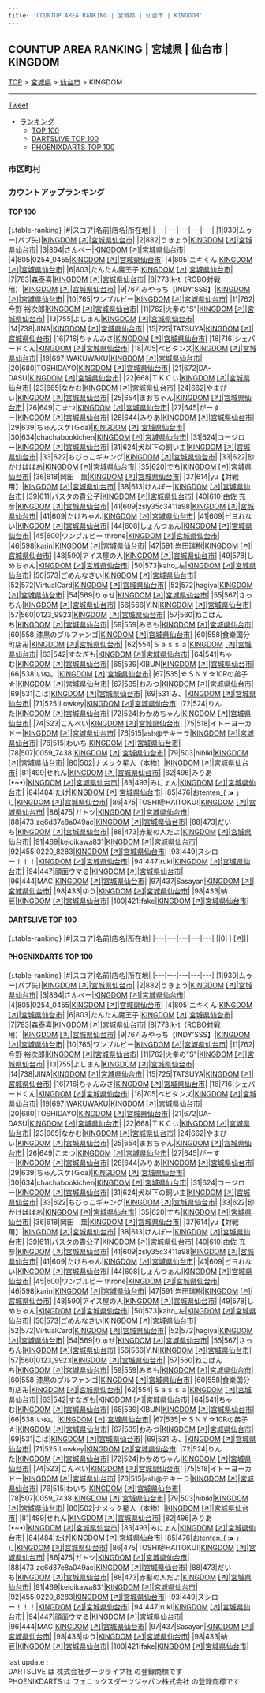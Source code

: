 ```yaml
---
title: 'COUNTUP AREA RANKING | 宮城県 | 仙台市 | KINGDOM'
---
```

## COUNTUP AREA RANKING | 宮城県 | 仙台市 | KINGDOM

[TOP](/darts/rank/) > [宮城県](/darts/rank/宮城県/) > [仙台市](/darts/rank/宮城県/仙台市/) > KINGDOM

___

<a href="https://twitter.com/share?ref_src=twsrc%5Etfw" data-text="COUNTUP AREA RANKING | 宮城県仙台市KINGDOM" class="twitter-share-button" data-hashtags="DARTSLIVE,PHOENIXDARTS,darts,ダーツ" data-show-count="false">Tweet</a>

* [ランキング](#カウントアップランキング)
    * [TOP 100](#top-100)
    * [DARTSLIVE TOP 100](#dartslive-top-100)
    * [PHOENIXDARTS TOP 100](#phoenixdarts-top-100)

### 市区町村

<ul>

</ul>

### カウントアップランキング

#### TOP 100



{:.table-ranking}
|#|スコア|名前|店名|所在地|
|---|---|---|---|---|
|1|930|<span class="rank-name-pd">ムゥー[パブ矢]</span>|<a href="/darts/rank/shops/48301.html">KINGDOM</a> <a href="https://vs.phoenixdarts.com/jp/shop/shopDetailInfo/s_48301?s_seq=48301">[↗]</a>|<a href="/darts/rank/宮城県/仙台市">宮城県仙台市</a>|
|2|882|<span class="rank-name-pd">うきょう</span>|<a href="/darts/rank/shops/48301.html">KINGDOM</a> <a href="https://vs.phoenixdarts.com/jp/shop/shopDetailInfo/s_48301?s_seq=48301">[↗]</a>|<a href="/darts/rank/宮城県/仙台市">宮城県仙台市</a>|
|3|864|<span class="rank-name-pd">さんぺー</span>|<a href="/darts/rank/shops/48301.html">KINGDOM</a> <a href="https://vs.phoenixdarts.com/jp/shop/shopDetailInfo/s_48301?s_seq=48301">[↗]</a>|<a href="/darts/rank/宮城県/仙台市">宮城県仙台市</a>|
|4|805|<span class="rank-name-pd">0254_0455</span>|<a href="/darts/rank/shops/48301.html">KINGDOM</a> <a href="https://vs.phoenixdarts.com/jp/shop/shopDetailInfo/s_48301?s_seq=48301">[↗]</a>|<a href="/darts/rank/宮城県/仙台市">宮城県仙台市</a>|
|4|805|<span class="rank-name-pd">ニキくん</span>|<a href="/darts/rank/shops/48301.html">KINGDOM</a> <a href="https://vs.phoenixdarts.com/jp/shop/shopDetailInfo/s_48301?s_seq=48301">[↗]</a>|<a href="/darts/rank/宮城県/仙台市">宮城県仙台市</a>|
|6|803|<span class="rank-name-pd">たんたん魔王子</span>|<a href="/darts/rank/shops/48301.html">KINGDOM</a> <a href="https://vs.phoenixdarts.com/jp/shop/shopDetailInfo/s_48301?s_seq=48301">[↗]</a>|<a href="/darts/rank/宮城県/仙台市">宮城県仙台市</a>|
|7|783|<span class="rank-name-pd">森泰喜</span>|<a href="/darts/rank/shops/48301.html">KINGDOM</a> <a href="https://vs.phoenixdarts.com/jp/shop/shopDetailInfo/s_48301?s_seq=48301">[↗]</a>|<a href="/darts/rank/宮城県/仙台市">宮城県仙台市</a>|
|8|773|<span class="rank-name-pd">k-t（ROBO対戦用）</span>|<a href="/darts/rank/shops/48301.html">KINGDOM</a> <a href="https://vs.phoenixdarts.com/jp/shop/shopDetailInfo/s_48301?s_seq=48301">[↗]</a>|<a href="/darts/rank/宮城県/仙台市">宮城県仙台市</a>|
|9|767|<span class="rank-name-pd">みやっち【INDY&#x27;SSS】</span>|<a href="/darts/rank/shops/48301.html">KINGDOM</a> <a href="https://vs.phoenixdarts.com/jp/shop/shopDetailInfo/s_48301?s_seq=48301">[↗]</a>|<a href="/darts/rank/宮城県/仙台市">宮城県仙台市</a>|
|10|765|<span class="rank-name-pd">ワンブルビー</span>|<a href="/darts/rank/shops/48301.html">KINGDOM</a> <a href="https://vs.phoenixdarts.com/jp/shop/shopDetailInfo/s_48301?s_seq=48301">[↗]</a>|<a href="/darts/rank/宮城県/仙台市">宮城県仙台市</a>|
|11|762|<span class="rank-name-pd"><span class="pro-icon-pd"></span>今野 裕次郎</span>|<a href="/darts/rank/shops/48301.html">KINGDOM</a> <a href="https://vs.phoenixdarts.com/jp/shop/shopDetailInfo/s_48301?s_seq=48301">[↗]</a>|<a href="/darts/rank/宮城県/仙台市">宮城県仙台市</a>|
|11|762|<span class="rank-name-pd">火拳の&quot;S&quot;</span>|<a href="/darts/rank/shops/48301.html">KINGDOM</a> <a href="https://vs.phoenixdarts.com/jp/shop/shopDetailInfo/s_48301?s_seq=48301">[↗]</a>|<a href="/darts/rank/宮城県/仙台市">宮城県仙台市</a>|
|13|755|<span class="rank-name-pd">よしまん</span>|<a href="/darts/rank/shops/48301.html">KINGDOM</a> <a href="https://vs.phoenixdarts.com/jp/shop/shopDetailInfo/s_48301?s_seq=48301">[↗]</a>|<a href="/darts/rank/宮城県/仙台市">宮城県仙台市</a>|
|14|738|<span class="rank-name-pd">JINA</span>|<a href="/darts/rank/shops/48301.html">KINGDOM</a> <a href="https://vs.phoenixdarts.com/jp/shop/shopDetailInfo/s_48301?s_seq=48301">[↗]</a>|<a href="/darts/rank/宮城県/仙台市">宮城県仙台市</a>|
|15|725|<span class="rank-name-pd">TATSUYA</span>|<a href="/darts/rank/shops/48301.html">KINGDOM</a> <a href="https://vs.phoenixdarts.com/jp/shop/shopDetailInfo/s_48301?s_seq=48301">[↗]</a>|<a href="/darts/rank/宮城県/仙台市">宮城県仙台市</a>|
|16|716|<span class="rank-name-pd">ちゃんみさ</span>|<a href="/darts/rank/shops/48301.html">KINGDOM</a> <a href="https://vs.phoenixdarts.com/jp/shop/shopDetailInfo/s_48301?s_seq=48301">[↗]</a>|<a href="/darts/rank/宮城県/仙台市">宮城県仙台市</a>|
|16|716|<span class="rank-name-pd">シェパードくん</span>|<a href="/darts/rank/shops/48301.html">KINGDOM</a> <a href="https://vs.phoenixdarts.com/jp/shop/shopDetailInfo/s_48301?s_seq=48301">[↗]</a>|<a href="/darts/rank/宮城県/仙台市">宮城県仙台市</a>|
|18|705|<span class="rank-name-pd">ベビタンズ</span>|<a href="/darts/rank/shops/48301.html">KINGDOM</a> <a href="https://vs.phoenixdarts.com/jp/shop/shopDetailInfo/s_48301?s_seq=48301">[↗]</a>|<a href="/darts/rank/宮城県/仙台市">宮城県仙台市</a>|
|19|697|<span class="rank-name-pd">WAKUWAKU</span>|<a href="/darts/rank/shops/48301.html">KINGDOM</a> <a href="https://vs.phoenixdarts.com/jp/shop/shopDetailInfo/s_48301?s_seq=48301">[↗]</a>|<a href="/darts/rank/宮城県/仙台市">宮城県仙台市</a>|
|20|680|<span class="rank-name-pd">TOSHIDAYO</span>|<a href="/darts/rank/shops/48301.html">KINGDOM</a> <a href="https://vs.phoenixdarts.com/jp/shop/shopDetailInfo/s_48301?s_seq=48301">[↗]</a>|<a href="/darts/rank/宮城県/仙台市">宮城県仙台市</a>|
|21|672|<span class="rank-name-pd">DA-DASU</span>|<a href="/darts/rank/shops/48301.html">KINGDOM</a> <a href="https://vs.phoenixdarts.com/jp/shop/shopDetailInfo/s_48301?s_seq=48301">[↗]</a>|<a href="/darts/rank/宮城県/仙台市">宮城県仙台市</a>|
|22|668|<span class="rank-name-pd">ＴＫＣぃ</span>|<a href="/darts/rank/shops/48301.html">KINGDOM</a> <a href="https://vs.phoenixdarts.com/jp/shop/shopDetailInfo/s_48301?s_seq=48301">[↗]</a>|<a href="/darts/rank/宮城県/仙台市">宮城県仙台市</a>|
|23|665|<span class="rank-name-pd">なかむ</span>|<a href="/darts/rank/shops/48301.html">KINGDOM</a> <a href="https://vs.phoenixdarts.com/jp/shop/shopDetailInfo/s_48301?s_seq=48301">[↗]</a>|<a href="/darts/rank/宮城県/仙台市">宮城県仙台市</a>|
|24|662|<span class="rank-name-pd">やまぴぃ</span>|<a href="/darts/rank/shops/48301.html">KINGDOM</a> <a href="https://vs.phoenixdarts.com/jp/shop/shopDetailInfo/s_48301?s_seq=48301">[↗]</a>|<a href="/darts/rank/宮城県/仙台市">宮城県仙台市</a>|
|25|654|<span class="rank-name-pd">まおちゃん</span>|<a href="/darts/rank/shops/48301.html">KINGDOM</a> <a href="https://vs.phoenixdarts.com/jp/shop/shopDetailInfo/s_48301?s_seq=48301">[↗]</a>|<a href="/darts/rank/宮城県/仙台市">宮城県仙台市</a>|
|26|649|<span class="rank-name-pd">こまつ</span>|<a href="/darts/rank/shops/48301.html">KINGDOM</a> <a href="https://vs.phoenixdarts.com/jp/shop/shopDetailInfo/s_48301?s_seq=48301">[↗]</a>|<a href="/darts/rank/宮城県/仙台市">宮城県仙台市</a>|
|27|645|<span class="rank-name-pd">がーすー</span>|<a href="/darts/rank/shops/48301.html">KINGDOM</a> <a href="https://vs.phoenixdarts.com/jp/shop/shopDetailInfo/s_48301?s_seq=48301">[↗]</a>|<a href="/darts/rank/宮城県/仙台市">宮城県仙台市</a>|
|28|644|<span class="rank-name-pd">みりあ</span>|<a href="/darts/rank/shops/48301.html">KINGDOM</a> <a href="https://vs.phoenixdarts.com/jp/shop/shopDetailInfo/s_48301?s_seq=48301">[↗]</a>|<a href="/darts/rank/宮城県/仙台市">宮城県仙台市</a>|
|29|639|<span class="rank-name-pd">ちゅんスケ(Ｇoa)</span>|<a href="/darts/rank/shops/48301.html">KINGDOM</a> <a href="https://vs.phoenixdarts.com/jp/shop/shopDetailInfo/s_48301?s_seq=48301">[↗]</a>|<a href="/darts/rank/宮城県/仙台市">宮城県仙台市</a>|
|30|634|<span class="rank-name-pd">chachabookichen</span>|<a href="/darts/rank/shops/48301.html">KINGDOM</a> <a href="https://vs.phoenixdarts.com/jp/shop/shopDetailInfo/s_48301?s_seq=48301">[↗]</a>|<a href="/darts/rank/宮城県/仙台市">宮城県仙台市</a>|
|31|624|<span class="rank-name-pd">コージロー</span>|<a href="/darts/rank/shops/48301.html">KINGDOM</a> <a href="https://vs.phoenixdarts.com/jp/shop/shopDetailInfo/s_48301?s_seq=48301">[↗]</a>|<a href="/darts/rank/宮城県/仙台市">宮城県仙台市</a>|
|31|624|<span class="rank-name-pd">犬以下の飼い主</span>|<a href="/darts/rank/shops/48301.html">KINGDOM</a> <a href="https://vs.phoenixdarts.com/jp/shop/shopDetailInfo/s_48301?s_seq=48301">[↗]</a>|<a href="/darts/rank/宮城県/仙台市">宮城県仙台市</a>|
|33|622|<span class="rank-name-pd">ちびっこギャング</span>|<a href="/darts/rank/shops/48301.html">KINGDOM</a> <a href="https://vs.phoenixdarts.com/jp/shop/shopDetailInfo/s_48301?s_seq=48301">[↗]</a>|<a href="/darts/rank/宮城県/仙台市">宮城県仙台市</a>|
|33|622|<span class="rank-name-pd">砂かけばばあ</span>|<a href="/darts/rank/shops/48301.html">KINGDOM</a> <a href="https://vs.phoenixdarts.com/jp/shop/shopDetailInfo/s_48301?s_seq=48301">[↗]</a>|<a href="/darts/rank/宮城県/仙台市">宮城県仙台市</a>|
|35|620|<span class="rank-name-pd">でち</span>|<a href="/darts/rank/shops/48301.html">KINGDOM</a> <a href="https://vs.phoenixdarts.com/jp/shop/shopDetailInfo/s_48301?s_seq=48301">[↗]</a>|<a href="/darts/rank/宮城県/仙台市">宮城県仙台市</a>|
|36|618|<span class="rank-name-pd">岡田　薫</span>|<a href="/darts/rank/shops/48301.html">KINGDOM</a> <a href="https://vs.phoenixdarts.com/jp/shop/shopDetailInfo/s_48301?s_seq=48301">[↗]</a>|<a href="/darts/rank/宮城県/仙台市">宮城県仙台市</a>|
|37|614|<span class="rank-name-pd">yu【対戦用】</span>|<a href="/darts/rank/shops/48301.html">KINGDOM</a> <a href="https://vs.phoenixdarts.com/jp/shop/shopDetailInfo/s_48301?s_seq=48301">[↗]</a>|<a href="/darts/rank/宮城県/仙台市">宮城県仙台市</a>|
|38|613|<span class="rank-name-pd">けんぼー</span>|<a href="/darts/rank/shops/48301.html">KINGDOM</a> <a href="https://vs.phoenixdarts.com/jp/shop/shopDetailInfo/s_48301?s_seq=48301">[↗]</a>|<a href="/darts/rank/宮城県/仙台市">宮城県仙台市</a>|
|39|611|<span class="rank-name-pd">パスタの貴公子</span>|<a href="/darts/rank/shops/48301.html">KINGDOM</a> <a href="https://vs.phoenixdarts.com/jp/shop/shopDetailInfo/s_48301?s_seq=48301">[↗]</a>|<a href="/darts/rank/宮城県/仙台市">宮城県仙台市</a>|
|40|610|<span class="rank-name-pd"><span class="pro-icon-pd"></span>由佐 充彦</span>|<a href="/darts/rank/shops/48301.html">KINGDOM</a> <a href="https://vs.phoenixdarts.com/jp/shop/shopDetailInfo/s_48301?s_seq=48301">[↗]</a>|<a href="/darts/rank/宮城県/仙台市">宮城県仙台市</a>|
|41|609|<span class="rank-name-pd">zsly35c3411a98</span>|<a href="/darts/rank/shops/48301.html">KINGDOM</a> <a href="https://vs.phoenixdarts.com/jp/shop/shopDetailInfo/s_48301?s_seq=48301">[↗]</a>|<a href="/darts/rank/宮城県/仙台市">宮城県仙台市</a>|
|41|609|<span class="rank-name-pd">たけちゃん</span>|<a href="/darts/rank/shops/48301.html">KINGDOM</a> <a href="https://vs.phoenixdarts.com/jp/shop/shopDetailInfo/s_48301?s_seq=48301">[↗]</a>|<a href="/darts/rank/宮城県/仙台市">宮城県仙台市</a>|
|41|609|<span class="rank-name-pd">ピヨれない</span>|<a href="/darts/rank/shops/48301.html">KINGDOM</a> <a href="https://vs.phoenixdarts.com/jp/shop/shopDetailInfo/s_48301?s_seq=48301">[↗]</a>|<a href="/darts/rank/宮城県/仙台市">宮城県仙台市</a>|
|44|608|<span class="rank-name-pd">しょんつぁん</span>|<a href="/darts/rank/shops/48301.html">KINGDOM</a> <a href="https://vs.phoenixdarts.com/jp/shop/shopDetailInfo/s_48301?s_seq=48301">[↗]</a>|<a href="/darts/rank/宮城県/仙台市">宮城県仙台市</a>|
|45|600|<span class="rank-name-pd">ワンブルビー throne</span>|<a href="/darts/rank/shops/48301.html">KINGDOM</a> <a href="https://vs.phoenixdarts.com/jp/shop/shopDetailInfo/s_48301?s_seq=48301">[↗]</a>|<a href="/darts/rank/宮城県/仙台市">宮城県仙台市</a>|
|46|598|<span class="rank-name-pd">karin</span>|<a href="/darts/rank/shops/48301.html">KINGDOM</a> <a href="https://vs.phoenixdarts.com/jp/shop/shopDetailInfo/s_48301?s_seq=48301">[↗]</a>|<a href="/darts/rank/宮城県/仙台市">宮城県仙台市</a>|
|47|591|<span class="rank-name-pd">岩田瑞樹</span>|<a href="/darts/rank/shops/48301.html">KINGDOM</a> <a href="https://vs.phoenixdarts.com/jp/shop/shopDetailInfo/s_48301?s_seq=48301">[↗]</a>|<a href="/darts/rank/宮城県/仙台市">宮城県仙台市</a>|
|48|590|<span class="rank-name-pd">アイス屋の人</span>|<a href="/darts/rank/shops/48301.html">KINGDOM</a> <a href="https://vs.phoenixdarts.com/jp/shop/shopDetailInfo/s_48301?s_seq=48301">[↗]</a>|<a href="/darts/rank/宮城県/仙台市">宮城県仙台市</a>|
|49|578|<span class="rank-name-pd">しめちゃん</span>|<a href="/darts/rank/shops/48301.html">KINGDOM</a> <a href="https://vs.phoenixdarts.com/jp/shop/shopDetailInfo/s_48301?s_seq=48301">[↗]</a>|<a href="/darts/rank/宮城県/仙台市">宮城県仙台市</a>|
|50|573|<span class="rank-name-pd">kaito_左</span>|<a href="/darts/rank/shops/48301.html">KINGDOM</a> <a href="https://vs.phoenixdarts.com/jp/shop/shopDetailInfo/s_48301?s_seq=48301">[↗]</a>|<a href="/darts/rank/宮城県/仙台市">宮城県仙台市</a>|
|50|573|<span class="rank-name-pd">ごめんなさい</span>|<a href="/darts/rank/shops/48301.html">KINGDOM</a> <a href="https://vs.phoenixdarts.com/jp/shop/shopDetailInfo/s_48301?s_seq=48301">[↗]</a>|<a href="/darts/rank/宮城県/仙台市">宮城県仙台市</a>|
|52|572|<span class="rank-name-pd">VirtualCard</span>|<a href="/darts/rank/shops/48301.html">KINGDOM</a> <a href="https://vs.phoenixdarts.com/jp/shop/shopDetailInfo/s_48301?s_seq=48301">[↗]</a>|<a href="/darts/rank/宮城県/仙台市">宮城県仙台市</a>|
|52|572|<span class="rank-name-pd">hagiya</span>|<a href="/darts/rank/shops/48301.html">KINGDOM</a> <a href="https://vs.phoenixdarts.com/jp/shop/shopDetailInfo/s_48301?s_seq=48301">[↗]</a>|<a href="/darts/rank/宮城県/仙台市">宮城県仙台市</a>|
|54|569|<span class="rank-name-pd">りゅせ</span>|<a href="/darts/rank/shops/48301.html">KINGDOM</a> <a href="https://vs.phoenixdarts.com/jp/shop/shopDetailInfo/s_48301?s_seq=48301">[↗]</a>|<a href="/darts/rank/宮城県/仙台市">宮城県仙台市</a>|
|55|567|<span class="rank-name-pd">さっちん</span>|<a href="/darts/rank/shops/48301.html">KINGDOM</a> <a href="https://vs.phoenixdarts.com/jp/shop/shopDetailInfo/s_48301?s_seq=48301">[↗]</a>|<a href="/darts/rank/宮城県/仙台市">宮城県仙台市</a>|
|56|566|<span class="rank-name-pd">Y.N</span>|<a href="/darts/rank/shops/48301.html">KINGDOM</a> <a href="https://vs.phoenixdarts.com/jp/shop/shopDetailInfo/s_48301?s_seq=48301">[↗]</a>|<a href="/darts/rank/宮城県/仙台市">宮城県仙台市</a>|
|57|560|<span class="rank-name-pd">0123_9923</span>|<a href="/darts/rank/shops/48301.html">KINGDOM</a> <a href="https://vs.phoenixdarts.com/jp/shop/shopDetailInfo/s_48301?s_seq=48301">[↗]</a>|<a href="/darts/rank/宮城県/仙台市">宮城県仙台市</a>|
|57|560|<span class="rank-name-pd">ねこぱんち</span>|<a href="/darts/rank/shops/48301.html">KINGDOM</a> <a href="https://vs.phoenixdarts.com/jp/shop/shopDetailInfo/s_48301?s_seq=48301">[↗]</a>|<a href="/darts/rank/宮城県/仙台市">宮城県仙台市</a>|
|59|559|<span class="rank-name-pd">みるも</span>|<a href="/darts/rank/shops/48301.html">KINGDOM</a> <a href="https://vs.phoenixdarts.com/jp/shop/shopDetailInfo/s_48301?s_seq=48301">[↗]</a>|<a href="/darts/rank/宮城県/仙台市">宮城県仙台市</a>|
|60|558|<span class="rank-name-pd">漆黒のブルファンゴ</span>|<a href="/darts/rank/shops/48301.html">KINGDOM</a> <a href="https://vs.phoenixdarts.com/jp/shop/shopDetailInfo/s_48301?s_seq=48301">[↗]</a>|<a href="/darts/rank/宮城県/仙台市">宮城県仙台市</a>|
|60|558|<span class="rank-name-pd">食樂国分町店卍</span>|<a href="/darts/rank/shops/48301.html">KINGDOM</a> <a href="https://vs.phoenixdarts.com/jp/shop/shopDetailInfo/s_48301?s_seq=48301">[↗]</a>|<a href="/darts/rank/宮城県/仙台市">宮城県仙台市</a>|
|62|554|<span class="rank-name-pd">Ｓａｓｓａ</span>|<a href="/darts/rank/shops/48301.html">KINGDOM</a> <a href="https://vs.phoenixdarts.com/jp/shop/shopDetailInfo/s_48301?s_seq=48301">[↗]</a>|<a href="/darts/rank/宮城県/仙台市">宮城県仙台市</a>|
|63|542|<span class="rank-name-pd">すなぎも</span>|<a href="/darts/rank/shops/48301.html">KINGDOM</a> <a href="https://vs.phoenixdarts.com/jp/shop/shopDetailInfo/s_48301?s_seq=48301">[↗]</a>|<a href="/darts/rank/宮城県/仙台市">宮城県仙台市</a>|
|64|541|<span class="rank-name-pd">ちゃむ</span>|<a href="/darts/rank/shops/48301.html">KINGDOM</a> <a href="https://vs.phoenixdarts.com/jp/shop/shopDetailInfo/s_48301?s_seq=48301">[↗]</a>|<a href="/darts/rank/宮城県/仙台市">宮城県仙台市</a>|
|65|539|<span class="rank-name-pd">KIBUN</span>|<a href="/darts/rank/shops/48301.html">KINGDOM</a> <a href="https://vs.phoenixdarts.com/jp/shop/shopDetailInfo/s_48301?s_seq=48301">[↗]</a>|<a href="/darts/rank/宮城県/仙台市">宮城県仙台市</a>|
|66|538|<span class="rank-name-pd">いぬ。</span>|<a href="/darts/rank/shops/48301.html">KINGDOM</a> <a href="https://vs.phoenixdarts.com/jp/shop/shopDetailInfo/s_48301?s_seq=48301">[↗]</a>|<a href="/darts/rank/宮城県/仙台市">宮城県仙台市</a>|
|67|535|<span class="rank-name-pd">☆ＳＮＹ☆10Rの弟子☆</span>|<a href="/darts/rank/shops/48301.html">KINGDOM</a> <a href="https://vs.phoenixdarts.com/jp/shop/shopDetailInfo/s_48301?s_seq=48301">[↗]</a>|<a href="/darts/rank/宮城県/仙台市">宮城県仙台市</a>|
|67|535|<span class="rank-name-pd">おみつ</span>|<a href="/darts/rank/shops/48301.html">KINGDOM</a> <a href="https://vs.phoenixdarts.com/jp/shop/shopDetailInfo/s_48301?s_seq=48301">[↗]</a>|<a href="/darts/rank/宮城県/仙台市">宮城県仙台市</a>|
|69|531|<span class="rank-name-pd">こば</span>|<a href="/darts/rank/shops/48301.html">KINGDOM</a> <a href="https://vs.phoenixdarts.com/jp/shop/shopDetailInfo/s_48301?s_seq=48301">[↗]</a>|<a href="/darts/rank/宮城県/仙台市">宮城県仙台市</a>|
|69|531|<span class="rank-name-pd">み、</span>|<a href="/darts/rank/shops/48301.html">KINGDOM</a> <a href="https://vs.phoenixdarts.com/jp/shop/shopDetailInfo/s_48301?s_seq=48301">[↗]</a>|<a href="/darts/rank/宮城県/仙台市">宮城県仙台市</a>|
|71|525|<span class="rank-name-pd">Lowkey</span>|<a href="/darts/rank/shops/48301.html">KINGDOM</a> <a href="https://vs.phoenixdarts.com/jp/shop/shopDetailInfo/s_48301?s_seq=48301">[↗]</a>|<a href="/darts/rank/宮城県/仙台市">宮城県仙台市</a>|
|72|524|<span class="rank-name-pd">りんた</span>|<a href="/darts/rank/shops/48301.html">KINGDOM</a> <a href="https://vs.phoenixdarts.com/jp/shop/shopDetailInfo/s_48301?s_seq=48301">[↗]</a>|<a href="/darts/rank/宮城県/仙台市">宮城県仙台市</a>|
|72|524|<span class="rank-name-pd">わかめちゃん</span>|<a href="/darts/rank/shops/48301.html">KINGDOM</a> <a href="https://vs.phoenixdarts.com/jp/shop/shopDetailInfo/s_48301?s_seq=48301">[↗]</a>|<a href="/darts/rank/宮城県/仙台市">宮城県仙台市</a>|
|74|523|<span class="rank-name-pd">こんぺい</span>|<a href="/darts/rank/shops/48301.html">KINGDOM</a> <a href="https://vs.phoenixdarts.com/jp/shop/shopDetailInfo/s_48301?s_seq=48301">[↗]</a>|<a href="/darts/rank/宮城県/仙台市">宮城県仙台市</a>|
|75|518|<span class="rank-name-pd">イトーヨーカドー</span>|<a href="/darts/rank/shops/48301.html">KINGDOM</a> <a href="https://vs.phoenixdarts.com/jp/shop/shopDetailInfo/s_48301?s_seq=48301">[↗]</a>|<a href="/darts/rank/宮城県/仙台市">宮城県仙台市</a>|
|76|515|<span class="rank-name-pd">ash@テキーラ</span>|<a href="/darts/rank/shops/48301.html">KINGDOM</a> <a href="https://vs.phoenixdarts.com/jp/shop/shopDetailInfo/s_48301?s_seq=48301">[↗]</a>|<a href="/darts/rank/宮城県/仙台市">宮城県仙台市</a>|
|76|515|<span class="rank-name-pd">わいち</span>|<a href="/darts/rank/shops/48301.html">KINGDOM</a> <a href="https://vs.phoenixdarts.com/jp/shop/shopDetailInfo/s_48301?s_seq=48301">[↗]</a>|<a href="/darts/rank/宮城県/仙台市">宮城県仙台市</a>|
|78|507|<span class="rank-name-pd">0059_7438</span>|<a href="/darts/rank/shops/48301.html">KINGDOM</a> <a href="https://vs.phoenixdarts.com/jp/shop/shopDetailInfo/s_48301?s_seq=48301">[↗]</a>|<a href="/darts/rank/宮城県/仙台市">宮城県仙台市</a>|
|79|503|<span class="rank-name-pd">hibiki</span>|<a href="/darts/rank/shops/48301.html">KINGDOM</a> <a href="https://vs.phoenixdarts.com/jp/shop/shopDetailInfo/s_48301?s_seq=48301">[↗]</a>|<a href="/darts/rank/宮城県/仙台市">宮城県仙台市</a>|
|80|502|<span class="rank-name-pd">ナメック星人（本物）</span>|<a href="/darts/rank/shops/48301.html">KINGDOM</a> <a href="https://vs.phoenixdarts.com/jp/shop/shopDetailInfo/s_48301?s_seq=48301">[↗]</a>|<a href="/darts/rank/宮城県/仙台市">宮城県仙台市</a>|
|81|499|<span class="rank-name-pd">せれん</span>|<a href="/darts/rank/shops/48301.html">KINGDOM</a> <a href="https://vs.phoenixdarts.com/jp/shop/shopDetailInfo/s_48301?s_seq=48301">[↗]</a>|<a href="/darts/rank/宮城県/仙台市">宮城県仙台市</a>|
|82|496|<span class="rank-name-pd">みりあ(•~•)</span>|<a href="/darts/rank/shops/48301.html">KINGDOM</a> <a href="https://vs.phoenixdarts.com/jp/shop/shopDetailInfo/s_48301?s_seq=48301">[↗]</a>|<a href="/darts/rank/宮城県/仙台市">宮城県仙台市</a>|
|83|493|<span class="rank-name-pd">みにょん</span>|<a href="/darts/rank/shops/48301.html">KINGDOM</a> <a href="https://vs.phoenixdarts.com/jp/shop/shopDetailInfo/s_48301?s_seq=48301">[↗]</a>|<a href="/darts/rank/宮城県/仙台市">宮城県仙台市</a>|
|84|484|<span class="rank-name-pd">たけ</span>|<a href="/darts/rank/shops/48301.html">KINGDOM</a> <a href="https://vs.phoenixdarts.com/jp/shop/shopDetailInfo/s_48301?s_seq=48301">[↗]</a>|<a href="/darts/rank/宮城県/仙台市">宮城県仙台市</a>|
|85|476|<span class="rank-name-pd">おtenten_( :⁍ 」 )_</span>|<a href="/darts/rank/shops/48301.html">KINGDOM</a> <a href="https://vs.phoenixdarts.com/jp/shop/shopDetailInfo/s_48301?s_seq=48301">[↗]</a>|<a href="/darts/rank/宮城県/仙台市">宮城県仙台市</a>|
|86|475|<span class="rank-name-pd">TOSHI@HAITOKU!</span>|<a href="/darts/rank/shops/48301.html">KINGDOM</a> <a href="https://vs.phoenixdarts.com/jp/shop/shopDetailInfo/s_48301?s_seq=48301">[↗]</a>|<a href="/darts/rank/宮城県/仙台市">宮城県仙台市</a>|
|86|475|<span class="rank-name-pd">ガトツ</span>|<a href="/darts/rank/shops/48301.html">KINGDOM</a> <a href="https://vs.phoenixdarts.com/jp/shop/shopDetailInfo/s_48301?s_seq=48301">[↗]</a>|<a href="/darts/rank/宮城県/仙台市">宮城県仙台市</a>|
|88|473|<span class="rank-name-pd">zq6d37e8a049ac</span>|<a href="/darts/rank/shops/48301.html">KINGDOM</a> <a href="https://vs.phoenixdarts.com/jp/shop/shopDetailInfo/s_48301?s_seq=48301">[↗]</a>|<a href="/darts/rank/宮城県/仙台市">宮城県仙台市</a>|
|88|473|<span class="rank-name-pd">だいち</span>|<a href="/darts/rank/shops/48301.html">KINGDOM</a> <a href="https://vs.phoenixdarts.com/jp/shop/shopDetailInfo/s_48301?s_seq=48301">[↗]</a>|<a href="/darts/rank/宮城県/仙台市">宮城県仙台市</a>|
|88|473|<span class="rank-name-pd">赤髪の人だよ</span>|<a href="/darts/rank/shops/48301.html">KINGDOM</a> <a href="https://vs.phoenixdarts.com/jp/shop/shopDetailInfo/s_48301?s_seq=48301">[↗]</a>|<a href="/darts/rank/宮城県/仙台市">宮城県仙台市</a>|
|91|469|<span class="rank-name-pd">keioikawa831</span>|<a href="/darts/rank/shops/48301.html">KINGDOM</a> <a href="https://vs.phoenixdarts.com/jp/shop/shopDetailInfo/s_48301?s_seq=48301">[↗]</a>|<a href="/darts/rank/宮城県/仙台市">宮城県仙台市</a>|
|92|455|<span class="rank-name-pd">0220_8283</span>|<a href="/darts/rank/shops/48301.html">KINGDOM</a> <a href="https://vs.phoenixdarts.com/jp/shop/shopDetailInfo/s_48301?s_seq=48301">[↗]</a>|<a href="/darts/rank/宮城県/仙台市">宮城県仙台市</a>|
|93|449|<span class="rank-name-pd">スシロー！！！</span>|<a href="/darts/rank/shops/48301.html">KINGDOM</a> <a href="https://vs.phoenixdarts.com/jp/shop/shopDetailInfo/s_48301?s_seq=48301">[↗]</a>|<a href="/darts/rank/宮城県/仙台市">宮城県仙台市</a>|
|94|447|<span class="rank-name-pd">ruki</span>|<a href="/darts/rank/shops/48301.html">KINGDOM</a> <a href="https://vs.phoenixdarts.com/jp/shop/shopDetailInfo/s_48301?s_seq=48301">[↗]</a>|<a href="/darts/rank/宮城県/仙台市">宮城県仙台市</a>|
|94|447|<span class="rank-name-pd">顔面ウマる</span>|<a href="/darts/rank/shops/48301.html">KINGDOM</a> <a href="https://vs.phoenixdarts.com/jp/shop/shopDetailInfo/s_48301?s_seq=48301">[↗]</a>|<a href="/darts/rank/宮城県/仙台市">宮城県仙台市</a>|
|96|444|<span class="rank-name-pd">MAC</span>|<a href="/darts/rank/shops/48301.html">KINGDOM</a> <a href="https://vs.phoenixdarts.com/jp/shop/shopDetailInfo/s_48301?s_seq=48301">[↗]</a>|<a href="/darts/rank/宮城県/仙台市">宮城県仙台市</a>|
|97|437|<span class="rank-name-pd">Sasayan</span>|<a href="/darts/rank/shops/48301.html">KINGDOM</a> <a href="https://vs.phoenixdarts.com/jp/shop/shopDetailInfo/s_48301?s_seq=48301">[↗]</a>|<a href="/darts/rank/宮城県/仙台市">宮城県仙台市</a>|
|98|433|<span class="rank-name-pd">ゆう</span>|<a href="/darts/rank/shops/48301.html">KINGDOM</a> <a href="https://vs.phoenixdarts.com/jp/shop/shopDetailInfo/s_48301?s_seq=48301">[↗]</a>|<a href="/darts/rank/宮城県/仙台市">宮城県仙台市</a>|
|98|433|<span class="rank-name-pd">納豆</span>|<a href="/darts/rank/shops/48301.html">KINGDOM</a> <a href="https://vs.phoenixdarts.com/jp/shop/shopDetailInfo/s_48301?s_seq=48301">[↗]</a>|<a href="/darts/rank/宮城県/仙台市">宮城県仙台市</a>|
|100|421|<span class="rank-name-pd">fake</span>|<a href="/darts/rank/shops/48301.html">KINGDOM</a> <a href="https://vs.phoenixdarts.com/jp/shop/shopDetailInfo/s_48301?s_seq=48301">[↗]</a>|<a href="/darts/rank/宮城県/仙台市">宮城県仙台市</a>|


#### DARTSLIVE TOP 100



{:.table-ranking}
|#|スコア|名前|店名|所在地|
|---|---|---|---|---|
||0|<span class="rank-name-dl"> </span>|<a href="/darts/rank/shops/.html"></a> <a href="">[↗]</a>|<a href="/darts/rank//"></a>|


#### PHOENIXDARTS TOP 100



{:.table-ranking}
|#|スコア|名前|店名|所在地|
|---|---|---|---|---|
|1|930|<span class="rank-name-pd">ムゥー[パブ矢]</span>|<a href="/darts/rank/shops/48301.html">KINGDOM</a> <a href="https://vs.phoenixdarts.com/jp/shop/shopDetailInfo/s_48301?s_seq=48301">[↗]</a>|<a href="/darts/rank/宮城県/仙台市">宮城県仙台市</a>|
|2|882|<span class="rank-name-pd">うきょう</span>|<a href="/darts/rank/shops/48301.html">KINGDOM</a> <a href="https://vs.phoenixdarts.com/jp/shop/shopDetailInfo/s_48301?s_seq=48301">[↗]</a>|<a href="/darts/rank/宮城県/仙台市">宮城県仙台市</a>|
|3|864|<span class="rank-name-pd">さんぺー</span>|<a href="/darts/rank/shops/48301.html">KINGDOM</a> <a href="https://vs.phoenixdarts.com/jp/shop/shopDetailInfo/s_48301?s_seq=48301">[↗]</a>|<a href="/darts/rank/宮城県/仙台市">宮城県仙台市</a>|
|4|805|<span class="rank-name-pd">0254_0455</span>|<a href="/darts/rank/shops/48301.html">KINGDOM</a> <a href="https://vs.phoenixdarts.com/jp/shop/shopDetailInfo/s_48301?s_seq=48301">[↗]</a>|<a href="/darts/rank/宮城県/仙台市">宮城県仙台市</a>|
|4|805|<span class="rank-name-pd">ニキくん</span>|<a href="/darts/rank/shops/48301.html">KINGDOM</a> <a href="https://vs.phoenixdarts.com/jp/shop/shopDetailInfo/s_48301?s_seq=48301">[↗]</a>|<a href="/darts/rank/宮城県/仙台市">宮城県仙台市</a>|
|6|803|<span class="rank-name-pd">たんたん魔王子</span>|<a href="/darts/rank/shops/48301.html">KINGDOM</a> <a href="https://vs.phoenixdarts.com/jp/shop/shopDetailInfo/s_48301?s_seq=48301">[↗]</a>|<a href="/darts/rank/宮城県/仙台市">宮城県仙台市</a>|
|7|783|<span class="rank-name-pd">森泰喜</span>|<a href="/darts/rank/shops/48301.html">KINGDOM</a> <a href="https://vs.phoenixdarts.com/jp/shop/shopDetailInfo/s_48301?s_seq=48301">[↗]</a>|<a href="/darts/rank/宮城県/仙台市">宮城県仙台市</a>|
|8|773|<span class="rank-name-pd">k-t（ROBO対戦用）</span>|<a href="/darts/rank/shops/48301.html">KINGDOM</a> <a href="https://vs.phoenixdarts.com/jp/shop/shopDetailInfo/s_48301?s_seq=48301">[↗]</a>|<a href="/darts/rank/宮城県/仙台市">宮城県仙台市</a>|
|9|767|<span class="rank-name-pd">みやっち【INDY&#x27;SSS】</span>|<a href="/darts/rank/shops/48301.html">KINGDOM</a> <a href="https://vs.phoenixdarts.com/jp/shop/shopDetailInfo/s_48301?s_seq=48301">[↗]</a>|<a href="/darts/rank/宮城県/仙台市">宮城県仙台市</a>|
|10|765|<span class="rank-name-pd">ワンブルビー</span>|<a href="/darts/rank/shops/48301.html">KINGDOM</a> <a href="https://vs.phoenixdarts.com/jp/shop/shopDetailInfo/s_48301?s_seq=48301">[↗]</a>|<a href="/darts/rank/宮城県/仙台市">宮城県仙台市</a>|
|11|762|<span class="rank-name-pd"><span class="pro-icon-pd"></span>今野 裕次郎</span>|<a href="/darts/rank/shops/48301.html">KINGDOM</a> <a href="https://vs.phoenixdarts.com/jp/shop/shopDetailInfo/s_48301?s_seq=48301">[↗]</a>|<a href="/darts/rank/宮城県/仙台市">宮城県仙台市</a>|
|11|762|<span class="rank-name-pd">火拳の&quot;S&quot;</span>|<a href="/darts/rank/shops/48301.html">KINGDOM</a> <a href="https://vs.phoenixdarts.com/jp/shop/shopDetailInfo/s_48301?s_seq=48301">[↗]</a>|<a href="/darts/rank/宮城県/仙台市">宮城県仙台市</a>|
|13|755|<span class="rank-name-pd">よしまん</span>|<a href="/darts/rank/shops/48301.html">KINGDOM</a> <a href="https://vs.phoenixdarts.com/jp/shop/shopDetailInfo/s_48301?s_seq=48301">[↗]</a>|<a href="/darts/rank/宮城県/仙台市">宮城県仙台市</a>|
|14|738|<span class="rank-name-pd">JINA</span>|<a href="/darts/rank/shops/48301.html">KINGDOM</a> <a href="https://vs.phoenixdarts.com/jp/shop/shopDetailInfo/s_48301?s_seq=48301">[↗]</a>|<a href="/darts/rank/宮城県/仙台市">宮城県仙台市</a>|
|15|725|<span class="rank-name-pd">TATSUYA</span>|<a href="/darts/rank/shops/48301.html">KINGDOM</a> <a href="https://vs.phoenixdarts.com/jp/shop/shopDetailInfo/s_48301?s_seq=48301">[↗]</a>|<a href="/darts/rank/宮城県/仙台市">宮城県仙台市</a>|
|16|716|<span class="rank-name-pd">ちゃんみさ</span>|<a href="/darts/rank/shops/48301.html">KINGDOM</a> <a href="https://vs.phoenixdarts.com/jp/shop/shopDetailInfo/s_48301?s_seq=48301">[↗]</a>|<a href="/darts/rank/宮城県/仙台市">宮城県仙台市</a>|
|16|716|<span class="rank-name-pd">シェパードくん</span>|<a href="/darts/rank/shops/48301.html">KINGDOM</a> <a href="https://vs.phoenixdarts.com/jp/shop/shopDetailInfo/s_48301?s_seq=48301">[↗]</a>|<a href="/darts/rank/宮城県/仙台市">宮城県仙台市</a>|
|18|705|<span class="rank-name-pd">ベビタンズ</span>|<a href="/darts/rank/shops/48301.html">KINGDOM</a> <a href="https://vs.phoenixdarts.com/jp/shop/shopDetailInfo/s_48301?s_seq=48301">[↗]</a>|<a href="/darts/rank/宮城県/仙台市">宮城県仙台市</a>|
|19|697|<span class="rank-name-pd">WAKUWAKU</span>|<a href="/darts/rank/shops/48301.html">KINGDOM</a> <a href="https://vs.phoenixdarts.com/jp/shop/shopDetailInfo/s_48301?s_seq=48301">[↗]</a>|<a href="/darts/rank/宮城県/仙台市">宮城県仙台市</a>|
|20|680|<span class="rank-name-pd">TOSHIDAYO</span>|<a href="/darts/rank/shops/48301.html">KINGDOM</a> <a href="https://vs.phoenixdarts.com/jp/shop/shopDetailInfo/s_48301?s_seq=48301">[↗]</a>|<a href="/darts/rank/宮城県/仙台市">宮城県仙台市</a>|
|21|672|<span class="rank-name-pd">DA-DASU</span>|<a href="/darts/rank/shops/48301.html">KINGDOM</a> <a href="https://vs.phoenixdarts.com/jp/shop/shopDetailInfo/s_48301?s_seq=48301">[↗]</a>|<a href="/darts/rank/宮城県/仙台市">宮城県仙台市</a>|
|22|668|<span class="rank-name-pd">ＴＫＣぃ</span>|<a href="/darts/rank/shops/48301.html">KINGDOM</a> <a href="https://vs.phoenixdarts.com/jp/shop/shopDetailInfo/s_48301?s_seq=48301">[↗]</a>|<a href="/darts/rank/宮城県/仙台市">宮城県仙台市</a>|
|23|665|<span class="rank-name-pd">なかむ</span>|<a href="/darts/rank/shops/48301.html">KINGDOM</a> <a href="https://vs.phoenixdarts.com/jp/shop/shopDetailInfo/s_48301?s_seq=48301">[↗]</a>|<a href="/darts/rank/宮城県/仙台市">宮城県仙台市</a>|
|24|662|<span class="rank-name-pd">やまぴぃ</span>|<a href="/darts/rank/shops/48301.html">KINGDOM</a> <a href="https://vs.phoenixdarts.com/jp/shop/shopDetailInfo/s_48301?s_seq=48301">[↗]</a>|<a href="/darts/rank/宮城県/仙台市">宮城県仙台市</a>|
|25|654|<span class="rank-name-pd">まおちゃん</span>|<a href="/darts/rank/shops/48301.html">KINGDOM</a> <a href="https://vs.phoenixdarts.com/jp/shop/shopDetailInfo/s_48301?s_seq=48301">[↗]</a>|<a href="/darts/rank/宮城県/仙台市">宮城県仙台市</a>|
|26|649|<span class="rank-name-pd">こまつ</span>|<a href="/darts/rank/shops/48301.html">KINGDOM</a> <a href="https://vs.phoenixdarts.com/jp/shop/shopDetailInfo/s_48301?s_seq=48301">[↗]</a>|<a href="/darts/rank/宮城県/仙台市">宮城県仙台市</a>|
|27|645|<span class="rank-name-pd">がーすー</span>|<a href="/darts/rank/shops/48301.html">KINGDOM</a> <a href="https://vs.phoenixdarts.com/jp/shop/shopDetailInfo/s_48301?s_seq=48301">[↗]</a>|<a href="/darts/rank/宮城県/仙台市">宮城県仙台市</a>|
|28|644|<span class="rank-name-pd">みりあ</span>|<a href="/darts/rank/shops/48301.html">KINGDOM</a> <a href="https://vs.phoenixdarts.com/jp/shop/shopDetailInfo/s_48301?s_seq=48301">[↗]</a>|<a href="/darts/rank/宮城県/仙台市">宮城県仙台市</a>|
|29|639|<span class="rank-name-pd">ちゅんスケ(Ｇoa)</span>|<a href="/darts/rank/shops/48301.html">KINGDOM</a> <a href="https://vs.phoenixdarts.com/jp/shop/shopDetailInfo/s_48301?s_seq=48301">[↗]</a>|<a href="/darts/rank/宮城県/仙台市">宮城県仙台市</a>|
|30|634|<span class="rank-name-pd">chachabookichen</span>|<a href="/darts/rank/shops/48301.html">KINGDOM</a> <a href="https://vs.phoenixdarts.com/jp/shop/shopDetailInfo/s_48301?s_seq=48301">[↗]</a>|<a href="/darts/rank/宮城県/仙台市">宮城県仙台市</a>|
|31|624|<span class="rank-name-pd">コージロー</span>|<a href="/darts/rank/shops/48301.html">KINGDOM</a> <a href="https://vs.phoenixdarts.com/jp/shop/shopDetailInfo/s_48301?s_seq=48301">[↗]</a>|<a href="/darts/rank/宮城県/仙台市">宮城県仙台市</a>|
|31|624|<span class="rank-name-pd">犬以下の飼い主</span>|<a href="/darts/rank/shops/48301.html">KINGDOM</a> <a href="https://vs.phoenixdarts.com/jp/shop/shopDetailInfo/s_48301?s_seq=48301">[↗]</a>|<a href="/darts/rank/宮城県/仙台市">宮城県仙台市</a>|
|33|622|<span class="rank-name-pd">ちびっこギャング</span>|<a href="/darts/rank/shops/48301.html">KINGDOM</a> <a href="https://vs.phoenixdarts.com/jp/shop/shopDetailInfo/s_48301?s_seq=48301">[↗]</a>|<a href="/darts/rank/宮城県/仙台市">宮城県仙台市</a>|
|33|622|<span class="rank-name-pd">砂かけばばあ</span>|<a href="/darts/rank/shops/48301.html">KINGDOM</a> <a href="https://vs.phoenixdarts.com/jp/shop/shopDetailInfo/s_48301?s_seq=48301">[↗]</a>|<a href="/darts/rank/宮城県/仙台市">宮城県仙台市</a>|
|35|620|<span class="rank-name-pd">でち</span>|<a href="/darts/rank/shops/48301.html">KINGDOM</a> <a href="https://vs.phoenixdarts.com/jp/shop/shopDetailInfo/s_48301?s_seq=48301">[↗]</a>|<a href="/darts/rank/宮城県/仙台市">宮城県仙台市</a>|
|36|618|<span class="rank-name-pd">岡田　薫</span>|<a href="/darts/rank/shops/48301.html">KINGDOM</a> <a href="https://vs.phoenixdarts.com/jp/shop/shopDetailInfo/s_48301?s_seq=48301">[↗]</a>|<a href="/darts/rank/宮城県/仙台市">宮城県仙台市</a>|
|37|614|<span class="rank-name-pd">yu【対戦用】</span>|<a href="/darts/rank/shops/48301.html">KINGDOM</a> <a href="https://vs.phoenixdarts.com/jp/shop/shopDetailInfo/s_48301?s_seq=48301">[↗]</a>|<a href="/darts/rank/宮城県/仙台市">宮城県仙台市</a>|
|38|613|<span class="rank-name-pd">けんぼー</span>|<a href="/darts/rank/shops/48301.html">KINGDOM</a> <a href="https://vs.phoenixdarts.com/jp/shop/shopDetailInfo/s_48301?s_seq=48301">[↗]</a>|<a href="/darts/rank/宮城県/仙台市">宮城県仙台市</a>|
|39|611|<span class="rank-name-pd">パスタの貴公子</span>|<a href="/darts/rank/shops/48301.html">KINGDOM</a> <a href="https://vs.phoenixdarts.com/jp/shop/shopDetailInfo/s_48301?s_seq=48301">[↗]</a>|<a href="/darts/rank/宮城県/仙台市">宮城県仙台市</a>|
|40|610|<span class="rank-name-pd"><span class="pro-icon-pd"></span>由佐 充彦</span>|<a href="/darts/rank/shops/48301.html">KINGDOM</a> <a href="https://vs.phoenixdarts.com/jp/shop/shopDetailInfo/s_48301?s_seq=48301">[↗]</a>|<a href="/darts/rank/宮城県/仙台市">宮城県仙台市</a>|
|41|609|<span class="rank-name-pd">zsly35c3411a98</span>|<a href="/darts/rank/shops/48301.html">KINGDOM</a> <a href="https://vs.phoenixdarts.com/jp/shop/shopDetailInfo/s_48301?s_seq=48301">[↗]</a>|<a href="/darts/rank/宮城県/仙台市">宮城県仙台市</a>|
|41|609|<span class="rank-name-pd">たけちゃん</span>|<a href="/darts/rank/shops/48301.html">KINGDOM</a> <a href="https://vs.phoenixdarts.com/jp/shop/shopDetailInfo/s_48301?s_seq=48301">[↗]</a>|<a href="/darts/rank/宮城県/仙台市">宮城県仙台市</a>|
|41|609|<span class="rank-name-pd">ピヨれない</span>|<a href="/darts/rank/shops/48301.html">KINGDOM</a> <a href="https://vs.phoenixdarts.com/jp/shop/shopDetailInfo/s_48301?s_seq=48301">[↗]</a>|<a href="/darts/rank/宮城県/仙台市">宮城県仙台市</a>|
|44|608|<span class="rank-name-pd">しょんつぁん</span>|<a href="/darts/rank/shops/48301.html">KINGDOM</a> <a href="https://vs.phoenixdarts.com/jp/shop/shopDetailInfo/s_48301?s_seq=48301">[↗]</a>|<a href="/darts/rank/宮城県/仙台市">宮城県仙台市</a>|
|45|600|<span class="rank-name-pd">ワンブルビー throne</span>|<a href="/darts/rank/shops/48301.html">KINGDOM</a> <a href="https://vs.phoenixdarts.com/jp/shop/shopDetailInfo/s_48301?s_seq=48301">[↗]</a>|<a href="/darts/rank/宮城県/仙台市">宮城県仙台市</a>|
|46|598|<span class="rank-name-pd">karin</span>|<a href="/darts/rank/shops/48301.html">KINGDOM</a> <a href="https://vs.phoenixdarts.com/jp/shop/shopDetailInfo/s_48301?s_seq=48301">[↗]</a>|<a href="/darts/rank/宮城県/仙台市">宮城県仙台市</a>|
|47|591|<span class="rank-name-pd">岩田瑞樹</span>|<a href="/darts/rank/shops/48301.html">KINGDOM</a> <a href="https://vs.phoenixdarts.com/jp/shop/shopDetailInfo/s_48301?s_seq=48301">[↗]</a>|<a href="/darts/rank/宮城県/仙台市">宮城県仙台市</a>|
|48|590|<span class="rank-name-pd">アイス屋の人</span>|<a href="/darts/rank/shops/48301.html">KINGDOM</a> <a href="https://vs.phoenixdarts.com/jp/shop/shopDetailInfo/s_48301?s_seq=48301">[↗]</a>|<a href="/darts/rank/宮城県/仙台市">宮城県仙台市</a>|
|49|578|<span class="rank-name-pd">しめちゃん</span>|<a href="/darts/rank/shops/48301.html">KINGDOM</a> <a href="https://vs.phoenixdarts.com/jp/shop/shopDetailInfo/s_48301?s_seq=48301">[↗]</a>|<a href="/darts/rank/宮城県/仙台市">宮城県仙台市</a>|
|50|573|<span class="rank-name-pd">kaito_左</span>|<a href="/darts/rank/shops/48301.html">KINGDOM</a> <a href="https://vs.phoenixdarts.com/jp/shop/shopDetailInfo/s_48301?s_seq=48301">[↗]</a>|<a href="/darts/rank/宮城県/仙台市">宮城県仙台市</a>|
|50|573|<span class="rank-name-pd">ごめんなさい</span>|<a href="/darts/rank/shops/48301.html">KINGDOM</a> <a href="https://vs.phoenixdarts.com/jp/shop/shopDetailInfo/s_48301?s_seq=48301">[↗]</a>|<a href="/darts/rank/宮城県/仙台市">宮城県仙台市</a>|
|52|572|<span class="rank-name-pd">VirtualCard</span>|<a href="/darts/rank/shops/48301.html">KINGDOM</a> <a href="https://vs.phoenixdarts.com/jp/shop/shopDetailInfo/s_48301?s_seq=48301">[↗]</a>|<a href="/darts/rank/宮城県/仙台市">宮城県仙台市</a>|
|52|572|<span class="rank-name-pd">hagiya</span>|<a href="/darts/rank/shops/48301.html">KINGDOM</a> <a href="https://vs.phoenixdarts.com/jp/shop/shopDetailInfo/s_48301?s_seq=48301">[↗]</a>|<a href="/darts/rank/宮城県/仙台市">宮城県仙台市</a>|
|54|569|<span class="rank-name-pd">りゅせ</span>|<a href="/darts/rank/shops/48301.html">KINGDOM</a> <a href="https://vs.phoenixdarts.com/jp/shop/shopDetailInfo/s_48301?s_seq=48301">[↗]</a>|<a href="/darts/rank/宮城県/仙台市">宮城県仙台市</a>|
|55|567|<span class="rank-name-pd">さっちん</span>|<a href="/darts/rank/shops/48301.html">KINGDOM</a> <a href="https://vs.phoenixdarts.com/jp/shop/shopDetailInfo/s_48301?s_seq=48301">[↗]</a>|<a href="/darts/rank/宮城県/仙台市">宮城県仙台市</a>|
|56|566|<span class="rank-name-pd">Y.N</span>|<a href="/darts/rank/shops/48301.html">KINGDOM</a> <a href="https://vs.phoenixdarts.com/jp/shop/shopDetailInfo/s_48301?s_seq=48301">[↗]</a>|<a href="/darts/rank/宮城県/仙台市">宮城県仙台市</a>|
|57|560|<span class="rank-name-pd">0123_9923</span>|<a href="/darts/rank/shops/48301.html">KINGDOM</a> <a href="https://vs.phoenixdarts.com/jp/shop/shopDetailInfo/s_48301?s_seq=48301">[↗]</a>|<a href="/darts/rank/宮城県/仙台市">宮城県仙台市</a>|
|57|560|<span class="rank-name-pd">ねこぱんち</span>|<a href="/darts/rank/shops/48301.html">KINGDOM</a> <a href="https://vs.phoenixdarts.com/jp/shop/shopDetailInfo/s_48301?s_seq=48301">[↗]</a>|<a href="/darts/rank/宮城県/仙台市">宮城県仙台市</a>|
|59|559|<span class="rank-name-pd">みるも</span>|<a href="/darts/rank/shops/48301.html">KINGDOM</a> <a href="https://vs.phoenixdarts.com/jp/shop/shopDetailInfo/s_48301?s_seq=48301">[↗]</a>|<a href="/darts/rank/宮城県/仙台市">宮城県仙台市</a>|
|60|558|<span class="rank-name-pd">漆黒のブルファンゴ</span>|<a href="/darts/rank/shops/48301.html">KINGDOM</a> <a href="https://vs.phoenixdarts.com/jp/shop/shopDetailInfo/s_48301?s_seq=48301">[↗]</a>|<a href="/darts/rank/宮城県/仙台市">宮城県仙台市</a>|
|60|558|<span class="rank-name-pd">食樂国分町店卍</span>|<a href="/darts/rank/shops/48301.html">KINGDOM</a> <a href="https://vs.phoenixdarts.com/jp/shop/shopDetailInfo/s_48301?s_seq=48301">[↗]</a>|<a href="/darts/rank/宮城県/仙台市">宮城県仙台市</a>|
|62|554|<span class="rank-name-pd">Ｓａｓｓａ</span>|<a href="/darts/rank/shops/48301.html">KINGDOM</a> <a href="https://vs.phoenixdarts.com/jp/shop/shopDetailInfo/s_48301?s_seq=48301">[↗]</a>|<a href="/darts/rank/宮城県/仙台市">宮城県仙台市</a>|
|63|542|<span class="rank-name-pd">すなぎも</span>|<a href="/darts/rank/shops/48301.html">KINGDOM</a> <a href="https://vs.phoenixdarts.com/jp/shop/shopDetailInfo/s_48301?s_seq=48301">[↗]</a>|<a href="/darts/rank/宮城県/仙台市">宮城県仙台市</a>|
|64|541|<span class="rank-name-pd">ちゃむ</span>|<a href="/darts/rank/shops/48301.html">KINGDOM</a> <a href="https://vs.phoenixdarts.com/jp/shop/shopDetailInfo/s_48301?s_seq=48301">[↗]</a>|<a href="/darts/rank/宮城県/仙台市">宮城県仙台市</a>|
|65|539|<span class="rank-name-pd">KIBUN</span>|<a href="/darts/rank/shops/48301.html">KINGDOM</a> <a href="https://vs.phoenixdarts.com/jp/shop/shopDetailInfo/s_48301?s_seq=48301">[↗]</a>|<a href="/darts/rank/宮城県/仙台市">宮城県仙台市</a>|
|66|538|<span class="rank-name-pd">いぬ。</span>|<a href="/darts/rank/shops/48301.html">KINGDOM</a> <a href="https://vs.phoenixdarts.com/jp/shop/shopDetailInfo/s_48301?s_seq=48301">[↗]</a>|<a href="/darts/rank/宮城県/仙台市">宮城県仙台市</a>|
|67|535|<span class="rank-name-pd">☆ＳＮＹ☆10Rの弟子☆</span>|<a href="/darts/rank/shops/48301.html">KINGDOM</a> <a href="https://vs.phoenixdarts.com/jp/shop/shopDetailInfo/s_48301?s_seq=48301">[↗]</a>|<a href="/darts/rank/宮城県/仙台市">宮城県仙台市</a>|
|67|535|<span class="rank-name-pd">おみつ</span>|<a href="/darts/rank/shops/48301.html">KINGDOM</a> <a href="https://vs.phoenixdarts.com/jp/shop/shopDetailInfo/s_48301?s_seq=48301">[↗]</a>|<a href="/darts/rank/宮城県/仙台市">宮城県仙台市</a>|
|69|531|<span class="rank-name-pd">こば</span>|<a href="/darts/rank/shops/48301.html">KINGDOM</a> <a href="https://vs.phoenixdarts.com/jp/shop/shopDetailInfo/s_48301?s_seq=48301">[↗]</a>|<a href="/darts/rank/宮城県/仙台市">宮城県仙台市</a>|
|69|531|<span class="rank-name-pd">み、</span>|<a href="/darts/rank/shops/48301.html">KINGDOM</a> <a href="https://vs.phoenixdarts.com/jp/shop/shopDetailInfo/s_48301?s_seq=48301">[↗]</a>|<a href="/darts/rank/宮城県/仙台市">宮城県仙台市</a>|
|71|525|<span class="rank-name-pd">Lowkey</span>|<a href="/darts/rank/shops/48301.html">KINGDOM</a> <a href="https://vs.phoenixdarts.com/jp/shop/shopDetailInfo/s_48301?s_seq=48301">[↗]</a>|<a href="/darts/rank/宮城県/仙台市">宮城県仙台市</a>|
|72|524|<span class="rank-name-pd">りんた</span>|<a href="/darts/rank/shops/48301.html">KINGDOM</a> <a href="https://vs.phoenixdarts.com/jp/shop/shopDetailInfo/s_48301?s_seq=48301">[↗]</a>|<a href="/darts/rank/宮城県/仙台市">宮城県仙台市</a>|
|72|524|<span class="rank-name-pd">わかめちゃん</span>|<a href="/darts/rank/shops/48301.html">KINGDOM</a> <a href="https://vs.phoenixdarts.com/jp/shop/shopDetailInfo/s_48301?s_seq=48301">[↗]</a>|<a href="/darts/rank/宮城県/仙台市">宮城県仙台市</a>|
|74|523|<span class="rank-name-pd">こんぺい</span>|<a href="/darts/rank/shops/48301.html">KINGDOM</a> <a href="https://vs.phoenixdarts.com/jp/shop/shopDetailInfo/s_48301?s_seq=48301">[↗]</a>|<a href="/darts/rank/宮城県/仙台市">宮城県仙台市</a>|
|75|518|<span class="rank-name-pd">イトーヨーカドー</span>|<a href="/darts/rank/shops/48301.html">KINGDOM</a> <a href="https://vs.phoenixdarts.com/jp/shop/shopDetailInfo/s_48301?s_seq=48301">[↗]</a>|<a href="/darts/rank/宮城県/仙台市">宮城県仙台市</a>|
|76|515|<span class="rank-name-pd">ash@テキーラ</span>|<a href="/darts/rank/shops/48301.html">KINGDOM</a> <a href="https://vs.phoenixdarts.com/jp/shop/shopDetailInfo/s_48301?s_seq=48301">[↗]</a>|<a href="/darts/rank/宮城県/仙台市">宮城県仙台市</a>|
|76|515|<span class="rank-name-pd">わいち</span>|<a href="/darts/rank/shops/48301.html">KINGDOM</a> <a href="https://vs.phoenixdarts.com/jp/shop/shopDetailInfo/s_48301?s_seq=48301">[↗]</a>|<a href="/darts/rank/宮城県/仙台市">宮城県仙台市</a>|
|78|507|<span class="rank-name-pd">0059_7438</span>|<a href="/darts/rank/shops/48301.html">KINGDOM</a> <a href="https://vs.phoenixdarts.com/jp/shop/shopDetailInfo/s_48301?s_seq=48301">[↗]</a>|<a href="/darts/rank/宮城県/仙台市">宮城県仙台市</a>|
|79|503|<span class="rank-name-pd">hibiki</span>|<a href="/darts/rank/shops/48301.html">KINGDOM</a> <a href="https://vs.phoenixdarts.com/jp/shop/shopDetailInfo/s_48301?s_seq=48301">[↗]</a>|<a href="/darts/rank/宮城県/仙台市">宮城県仙台市</a>|
|80|502|<span class="rank-name-pd">ナメック星人（本物）</span>|<a href="/darts/rank/shops/48301.html">KINGDOM</a> <a href="https://vs.phoenixdarts.com/jp/shop/shopDetailInfo/s_48301?s_seq=48301">[↗]</a>|<a href="/darts/rank/宮城県/仙台市">宮城県仙台市</a>|
|81|499|<span class="rank-name-pd">せれん</span>|<a href="/darts/rank/shops/48301.html">KINGDOM</a> <a href="https://vs.phoenixdarts.com/jp/shop/shopDetailInfo/s_48301?s_seq=48301">[↗]</a>|<a href="/darts/rank/宮城県/仙台市">宮城県仙台市</a>|
|82|496|<span class="rank-name-pd">みりあ(•~•)</span>|<a href="/darts/rank/shops/48301.html">KINGDOM</a> <a href="https://vs.phoenixdarts.com/jp/shop/shopDetailInfo/s_48301?s_seq=48301">[↗]</a>|<a href="/darts/rank/宮城県/仙台市">宮城県仙台市</a>|
|83|493|<span class="rank-name-pd">みにょん</span>|<a href="/darts/rank/shops/48301.html">KINGDOM</a> <a href="https://vs.phoenixdarts.com/jp/shop/shopDetailInfo/s_48301?s_seq=48301">[↗]</a>|<a href="/darts/rank/宮城県/仙台市">宮城県仙台市</a>|
|84|484|<span class="rank-name-pd">たけ</span>|<a href="/darts/rank/shops/48301.html">KINGDOM</a> <a href="https://vs.phoenixdarts.com/jp/shop/shopDetailInfo/s_48301?s_seq=48301">[↗]</a>|<a href="/darts/rank/宮城県/仙台市">宮城県仙台市</a>|
|85|476|<span class="rank-name-pd">おtenten_( :⁍ 」 )_</span>|<a href="/darts/rank/shops/48301.html">KINGDOM</a> <a href="https://vs.phoenixdarts.com/jp/shop/shopDetailInfo/s_48301?s_seq=48301">[↗]</a>|<a href="/darts/rank/宮城県/仙台市">宮城県仙台市</a>|
|86|475|<span class="rank-name-pd">TOSHI@HAITOKU!</span>|<a href="/darts/rank/shops/48301.html">KINGDOM</a> <a href="https://vs.phoenixdarts.com/jp/shop/shopDetailInfo/s_48301?s_seq=48301">[↗]</a>|<a href="/darts/rank/宮城県/仙台市">宮城県仙台市</a>|
|86|475|<span class="rank-name-pd">ガトツ</span>|<a href="/darts/rank/shops/48301.html">KINGDOM</a> <a href="https://vs.phoenixdarts.com/jp/shop/shopDetailInfo/s_48301?s_seq=48301">[↗]</a>|<a href="/darts/rank/宮城県/仙台市">宮城県仙台市</a>|
|88|473|<span class="rank-name-pd">zq6d37e8a049ac</span>|<a href="/darts/rank/shops/48301.html">KINGDOM</a> <a href="https://vs.phoenixdarts.com/jp/shop/shopDetailInfo/s_48301?s_seq=48301">[↗]</a>|<a href="/darts/rank/宮城県/仙台市">宮城県仙台市</a>|
|88|473|<span class="rank-name-pd">だいち</span>|<a href="/darts/rank/shops/48301.html">KINGDOM</a> <a href="https://vs.phoenixdarts.com/jp/shop/shopDetailInfo/s_48301?s_seq=48301">[↗]</a>|<a href="/darts/rank/宮城県/仙台市">宮城県仙台市</a>|
|88|473|<span class="rank-name-pd">赤髪の人だよ</span>|<a href="/darts/rank/shops/48301.html">KINGDOM</a> <a href="https://vs.phoenixdarts.com/jp/shop/shopDetailInfo/s_48301?s_seq=48301">[↗]</a>|<a href="/darts/rank/宮城県/仙台市">宮城県仙台市</a>|
|91|469|<span class="rank-name-pd">keioikawa831</span>|<a href="/darts/rank/shops/48301.html">KINGDOM</a> <a href="https://vs.phoenixdarts.com/jp/shop/shopDetailInfo/s_48301?s_seq=48301">[↗]</a>|<a href="/darts/rank/宮城県/仙台市">宮城県仙台市</a>|
|92|455|<span class="rank-name-pd">0220_8283</span>|<a href="/darts/rank/shops/48301.html">KINGDOM</a> <a href="https://vs.phoenixdarts.com/jp/shop/shopDetailInfo/s_48301?s_seq=48301">[↗]</a>|<a href="/darts/rank/宮城県/仙台市">宮城県仙台市</a>|
|93|449|<span class="rank-name-pd">スシロー！！！</span>|<a href="/darts/rank/shops/48301.html">KINGDOM</a> <a href="https://vs.phoenixdarts.com/jp/shop/shopDetailInfo/s_48301?s_seq=48301">[↗]</a>|<a href="/darts/rank/宮城県/仙台市">宮城県仙台市</a>|
|94|447|<span class="rank-name-pd">ruki</span>|<a href="/darts/rank/shops/48301.html">KINGDOM</a> <a href="https://vs.phoenixdarts.com/jp/shop/shopDetailInfo/s_48301?s_seq=48301">[↗]</a>|<a href="/darts/rank/宮城県/仙台市">宮城県仙台市</a>|
|94|447|<span class="rank-name-pd">顔面ウマる</span>|<a href="/darts/rank/shops/48301.html">KINGDOM</a> <a href="https://vs.phoenixdarts.com/jp/shop/shopDetailInfo/s_48301?s_seq=48301">[↗]</a>|<a href="/darts/rank/宮城県/仙台市">宮城県仙台市</a>|
|96|444|<span class="rank-name-pd">MAC</span>|<a href="/darts/rank/shops/48301.html">KINGDOM</a> <a href="https://vs.phoenixdarts.com/jp/shop/shopDetailInfo/s_48301?s_seq=48301">[↗]</a>|<a href="/darts/rank/宮城県/仙台市">宮城県仙台市</a>|
|97|437|<span class="rank-name-pd">Sasayan</span>|<a href="/darts/rank/shops/48301.html">KINGDOM</a> <a href="https://vs.phoenixdarts.com/jp/shop/shopDetailInfo/s_48301?s_seq=48301">[↗]</a>|<a href="/darts/rank/宮城県/仙台市">宮城県仙台市</a>|
|98|433|<span class="rank-name-pd">ゆう</span>|<a href="/darts/rank/shops/48301.html">KINGDOM</a> <a href="https://vs.phoenixdarts.com/jp/shop/shopDetailInfo/s_48301?s_seq=48301">[↗]</a>|<a href="/darts/rank/宮城県/仙台市">宮城県仙台市</a>|
|98|433|<span class="rank-name-pd">納豆</span>|<a href="/darts/rank/shops/48301.html">KINGDOM</a> <a href="https://vs.phoenixdarts.com/jp/shop/shopDetailInfo/s_48301?s_seq=48301">[↗]</a>|<a href="/darts/rank/宮城県/仙台市">宮城県仙台市</a>|
|100|421|<span class="rank-name-pd">fake</span>|<a href="/darts/rank/shops/48301.html">KINGDOM</a> <a href="https://vs.phoenixdarts.com/jp/shop/shopDetailInfo/s_48301?s_seq=48301">[↗]</a>|<a href="/darts/rank/宮城県/仙台市">宮城県仙台市</a>|


<div class="footer border-top border-gray-light mt-5 pt-3 text-right text-gray">
    last update : <span style="font-weight: italic" id="foot_last_modified"></span><br />
    DARTSLIVE は 株式会社ダーツライブ社 の登録商標です<br />
    PHOENIXDARTS は フェニックスダーツジャパン株式会社 の登録商標です<br />
</div>

<script src="https://cdnjs.cloudflare.com/ajax/libs/jquery.tablesorter/2.31.3/js/jquery.tablesorter.min.js" integrity="sha512-qzgd5cYSZcosqpzpn7zF2ZId8f/8CHmFKZ8j7mU4OUXTNRd5g+ZHBPsgKEwoqxCtdQvExE5LprwwPAgoicguNg==" crossorigin="anonymous" referrerpolicy="no-referrer"></script>
<link rel="stylesheet" href="https://cdnjs.cloudflare.com/ajax/libs/jquery.tablesorter/2.31.3/css/theme.default.min.css" integrity="sha512-wghhOJkjQX0Lh3NSWvNKeZ0ZpNn+SPVXX1Qyc9OCaogADktxrBiBdKGDoqVUOyhStvMBmJQ8ZdMHiR3wuEq8+w==" crossorigin="anonymous" referrerpolicy="no-referrer" />
<script>
$(function() {
    $(".table-ranking").tablesorter({sortList:[[0, 0]]});
    $("#foot_last_modified").text(formatDate(new Date(document.lastModified), 'yyyy-MM-dd HH:mm:ss'));
});
</script>

<script async src="https://platform.twitter.com/widgets.js" charset="utf-8"></script>